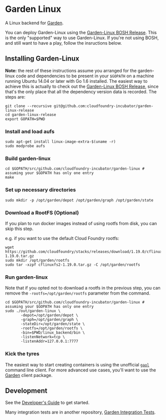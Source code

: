 # Garden Linux

A Linux backend for [Garden](https://github.com/cloudfoundry-incubator/garden).

You can deploy Garden-Linux using the [Garden-Linux BOSH Release](https://github.com/cloudfoundry-incubator/garden-linux-release).
This is the only "supported" way to use Garden-Linux.
If you're not using BOSH, and still want to have a play, follow the insructions below.

## Installing Garden-Linux

**Note:** the rest of these instructions assume you arranged for the garden-linux code and dependencies to be
present in your `$GOPATH` on a machine running Ubuntu 14.04 or later with Go 1.6 installed.
The easiest way to achieve this is actually to check out the [Garden-Linux BOSH Release](https://github.com/cloudfoundry-incubator/garden-linux-release), since that's the only place that all the dependency version data is recorded.
The steps are:

```
git clone --recursive git@github.com:cloudfoundry-incubator/garden-linux-release
cd garden-linux-release
export GOPATH=$PWD
```

### Install and load aufs

```
sudo apt-get install linux-image-extra-$(uname -r)
sudo modprobe aufs
```

### Build garden-linux

```
cd $GOPATH/src/github.com/cloudfoundry-incubator/garden-linux # assuming your $GOPATH has only one entry
make
```

### Set up necessary directories

```
sudo mkdir -p /opt/garden/depot /opt/garden/graph /opt/garden/state
```

### Download a RootFS (Optional)

If you plan to run docker images instead of using rootfs from disk, you can skip this step.

e.g. if you want to use the default Cloud Foundry rootfs:
```
wget https://github.com/cloudfoundry/stacks/releases/download/1.19.0/cflinuxfs2-1.19.0.tar.gz
sudo mkdir /opt/garden/rootfs
sudo tar -xzpf cflinuxfs2-1.19.0.tar.gz -C /opt/garden/rootfs
```

### Run garden-linux

Note that if you opted not to download a rootfs in the previous step, you can remove the `-rootfs=/opt/garden/rootfs` parameter from the command.

```
cd $GOPATH/src/github.com/cloudfoundry-incubator/garden-linux # assuming your $GOPATH has only one entry
sudo ./out/garden-linux \
       -depot=/opt/garden/depot \
       -graph=/opt/garden/graph \
       -stateDir=/opt/garden/state \
       -rootfs=/opt/garden/rootfs \
       -bin=$PWD/linux_backend/bin \
       -listenNetwork=tcp \
       -listenAddr=127.0.0.1:7777
```

### Kick the tyres

The easiest way to start creating containers is using the unofficial [`gaol`](https://github.com/contraband/gaol) command line client.
For more advanced use cases, you'll want to use the [Garden](https://github.com/cloudfoundry-incubator/garden) client package.

## Development

See the [Developer's Guide](docs/DEVELOPING.md) to get started.

Many integration tests are in another repository, [Garden Integration Tests](https://github.com/cloudfoundry-incubator/garden-integration-tests).
